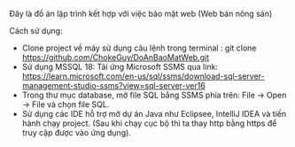 Đây là đồ án lập trình kết hợp với việc bảo mật web (Web bán nông sản)

Cách sử dụng: 
- Clone project về máy sử dụng câu lệnh trong terminal : git clone https://github.com/ChokeGuy/DoAnBaoMatWeb.git
- Sử dụng MSSQL 18: Tải ứng Microsoft SSMS qua link: https://learn.microsoft.com/en-us/sql/ssms/download-sql-server-management-studio-ssms?view=sql-server-ver16
- Trong thư mục database, mở file SQL bằng SSMS phía trên: File -> Open -> File và chọn file SQL.
- Sử dụng các IDE hỗ trợ mở dự án Java như Eclipsee, IntelliJ IDEA và tiến hành chạy project.
  (Sau khi chạy cục bộ thì ta thay http bằng https để truy cập được vào ứng dụng).
